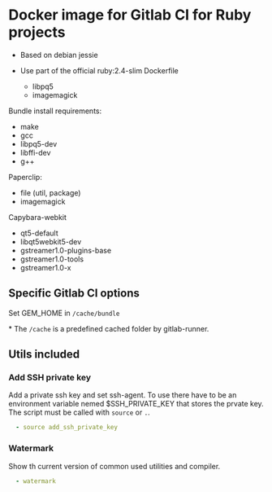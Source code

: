 # Docker image for Gitlab CI for Ruby projects

* Based on debian jessie
* Use part of the official ruby:2.4-slim Dockerfile

    - libpq5
    - imagemagick

Bundle install requirements:

- make
- gcc
- libpq5-dev
- libffi-dev
- g++


Paperclip:
 - file (util, package)
 - imagemagick

Capybara-webkit
- qt5-default
- libqt5webkit5-dev
- gstreamer1.0-plugins-base
- gstreamer1.0-tools
- gstreamer1.0-x

## Specific Gitlab CI options

Set GEM_HOME in `/cache/bundle`

\* The `/cache` is a predefined cached folder by gitlab-runner.

## Utils included

### Add SSH private key

Add a private ssh key and set ssh-agent. To use there have to be an environment variable
nemed $SSH_PRIVATE_KEY that stores the prvate key. The script must be called with
`source` or `.`.

```yml
  - source add_ssh_private_key
```

### Watermark

Show th current version of common used utilities and compiler.

```yml
  - watermark
```
